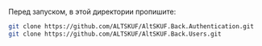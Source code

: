 Перед запуском, в этой директории пропишите:

```sh
git clone https://github.com/ALTSKUF/AltSKUF.Back.Authentication.git
git clone https://github.com/ALTSKUF/AltSKUF.Back.Users.git
```
